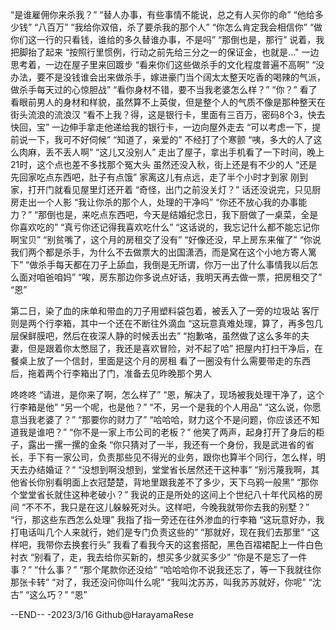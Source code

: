 “是谁雇佣你来杀我？”
“替人办事，有些事情不能说，总之有人买你的命”
“他给多少钱”
“八百万”
“我给你双倍，杀了要杀我的那个人”
“你怎么肯定我会相信你”
“做你们这一行的只看钱，谁给的多久替谁办事，不是吗”
“那倒也是，那行”
说着，我把脚抬了起来
“按照行里惯例，行动之前先给三分之一的保证金，也就是..."
一边思考着，一边在屋子里来回踱步
“看来你们这些做杀手的文化程度普遍不高啊”
“没办法，要不是没钱谁会出来做杀手，嫁进豪门当个阔太太整天吃香的喝辣的气派，做杀手每天过的心惊胆战”
“看你身材不错，要不当我老婆怎么样？”
“你？”
看了看眼前男人的身材和样貌，虽然算不上英俊，但是整个人的气质不像是那种整天在街头流浪的流浪汉
“看不上我？得，这是银行卡，里面有三百万，密码8个3，快去快回，宝”
一边伸手拿走他递给我的银行卡，一边向屋外走去
“可以考虑一下，提前说一下，我可不好伺候”
“知道了，亲爱的”
不经打了个寒颤
“咦，多大的人了这么肉麻，丢不丢人啊”
“这儿又没别人”
走出了屋子，拿出手机看了一下时间，晚上21时，这个点也差不多找那个冤大头
虽然还没入秋，街上还是有不少的人
“还是先回家吃点东西吧，肚子有点饿”
家离这儿有点远，走了半个小时才到家
刚到家，打开门就看见屋里灯还开着
“奇怪，出门之前没关灯？”
话还没说完，只见厨房走出一个人影
“我让你杀的那个人，处理的干净吗”
“你还不放心我的办事能力？”
“那倒也是，来吃点东西吧，今天是结婚纪念日，我下厨做了一桌菜，全是你喜欢吃的”
“真亏你还记得我喜欢吃什么”
“这话说的，我忘记什么都不能忘记你啊宝贝”
“别贫嘴了，这个月的房租交了没有”
“好像还没，早上房东来催了”
“你说我们两个都是杀手，为什么不去做票大的出国潇洒，而是窝在这个小地方寄人篱下”
“做杀手每天都在刀子上舔血，我倒是无所谓，你万一出了什么事情我以后怎么面对咱爸咱妈”
“唉，房东那边你多说点好话，我明天再去做一票，把房租交了”
“恩”

第二日，染了血的床单和带血的刀子用塑料袋包着，被丢入了一旁的垃圾站
客厅则是两个行李箱，其中一个还在不断往外滴血
“这玩意真难处理，算了，再多包几层保鲜膜吧，然后在夜深人静的时候丢出去”
“抱歉咯，虽然做了这么多年的夫妻，但是跟着你太憋屈了，我还是喜欢冒险，对不起了哈”
把屋内打扫干净后，在餐桌上放了一个信封，里面是这个月的房租
看了一圈没有什么需要带走的东西后，拖着两个行李箱出了门，准备去见昨晚那个男人

咚咚咚
“请进，是你来了啊，怎么样了”
“恩，解决了，现场被我处理干净了，这个行李箱是他”
“另一个呢，也是他？”
“不，另一个是我的个人用品”
“这么说，你愿意当我老婆了？”
“那要你的财力了”
“哈哈哈，财力这个不是问题，你应该还不知道我是谁吧？”
“你不是一家上市公司的老板？”
他笑了两声，起身打开了身后的柜子，露出一摞一摞的金条
“你只猜对了一半，我还有一个身份，我是武进省的省长，手下有一家公司，负责那些见不得光的业务，跟你也算半个同行，怎么样，明天去办结婚证？“
“没想到啊没想到，堂堂省长居然还干这种事”
“别污蔑我啊，其他省长你别看明面上衣冠楚楚，背地里跟我差不了多少，天下乌鸦一般黑”
“那你个堂堂省长就住这种老破小？”
我说的正是所处的这间上个世纪八十年代风格的房间
“不不不，我只是在这儿躲躲死对头。这样吧，今晚我就带你去我的别墅？”
“行，那这些东西怎么处理”
我指了指一旁还在往外渗血的行李箱
“这玩意好办，我打电话叫几个人来就行，她们是专门负责这些的”
“那就好，现在我们去那里”
“这样吧，我带你去换套行头”
我看了看我今天的这套搭配，黑色百褶裙配上一件白色衬衣
“别看了，走，我去给你买新的，想买多少就买多少”
“你是不是忘了一件事？”
“什么事？”
“那个尾款你还没给”
“哈哈哈你不说我还忘了，等一下我就往你那张卡转”
“对了，我还没问你叫什么呢”
“我叫沈苏苏，叫我苏苏就好，你呢”
“沈古”
“这么巧？”
“恩”

--END--
-2023/3/16
Github@HarayamaRese
